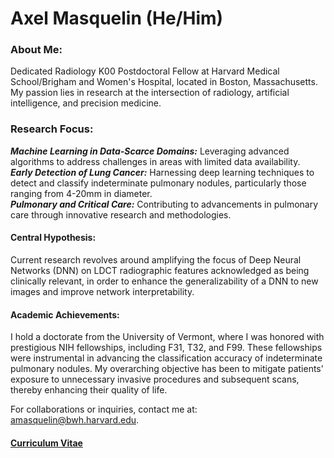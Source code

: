 
# Axel Masquelin (He/Him)

### About Me:

Dedicated Radiology K00 Postdoctoral Fellow at Harvard Medical School/Brigham and Women's Hospital, located in Boston, Massachusetts. My passion lies in research at the intersection of radiology, artificial intelligence, and precision medicine.
### Research Focus:

  ___Machine Learning in Data-Scarce Domains:___ Leveraging advanced algorithms to address challenges in areas with limited data availability.  
  ___Early Detection of Lung Cancer:___ Harnessing deep learning techniques to detect and classify indeterminate pulmonary nodules, particularly those ranging from 4-20mm in diameter.  
  ___Pulmonary and Critical Care:___ Contributing to advancements in pulmonary care through innovative research and methodologies.

#### Central Hypothesis:

Current research revolves around amplifying the focus of Deep Neural Networks (DNN) on LDCT radiographic features acknowledged as being clinically relevant, in order to enhance the generalizability of a DNN to new images and improve network interpretability.  

#### Academic Achievements:

I hold a doctorate from the University of Vermont, where I was honored with prestigious NIH fellowships, including F31, T32, and F99. These fellowships were instrumental in advancing the classification accuracy of indeterminate pulmonary nodules. My overarching objective has been to mitigate patients' exposure to unnecessary invasive procedures and subsequent scans, thereby enhancing their quality of life.

For collaborations or inquiries, contact me at:  amasquelin@bwh.harvard.edu.

#### [Curriculum Vitae](https://github.com/axemasquelin/axemasquelin/blob/main/AxelMasquelin_CV_Github.pdf)
